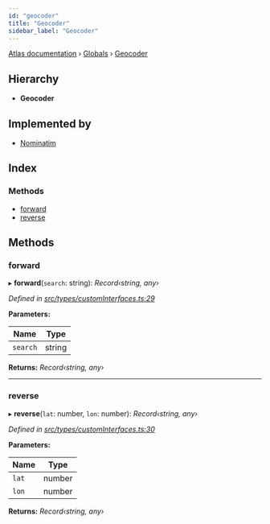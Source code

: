 ```yaml
---
id: "geocoder"
title: "Geocoder"
sidebar_label: "Geocoder"
---
```


[Atlas documentation](../index.md) › [Globals](../globals.md) › [Geocoder](geocoder.md)

## Hierarchy

* **Geocoder**

## Implemented by

* [Nominatim](../classes/nominatim.md)

## Index

### Methods

* [forward](geocoder.md#forward)
* [reverse](geocoder.md#reverse)

## Methods

###  forward

▸ **forward**(`search`: string): *Record‹string, any›*

*Defined in [src/types/customInterfaces.ts:29](https://github.com/chronark/atlas/blob/0e3b309/src/types/customInterfaces.ts#L29)*

**Parameters:**

Name | Type |
------ | ------ |
`search` | string |

**Returns:** *Record‹string, any›*

___

###  reverse

▸ **reverse**(`lat`: number, `lon`: number): *Record‹string, any›*

*Defined in [src/types/customInterfaces.ts:30](https://github.com/chronark/atlas/blob/0e3b309/src/types/customInterfaces.ts#L30)*

**Parameters:**

Name | Type |
------ | ------ |
`lat` | number |
`lon` | number |

**Returns:** *Record‹string, any›*
